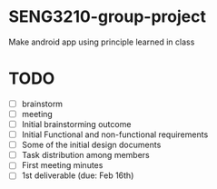 # SENG3210-group-project

Make android app using principle learned in class

# TODO

- [ ] brainstorm
- [ ] meeting
- [ ] Initial brainstorming outcome
- [ ] Initial Functional and non-functional requirements
- [ ] Some of the initial design documents
- [ ] Task distribution among members
- [ ] First meeting minutes
- [ ] 1st deliverable (due: Feb 16th)
